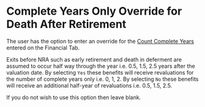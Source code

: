 # Complete Years Only Override for Death After Retirement

The user has the option to enter an override for the [Count Complete
Years](deferreds_basis+revyrs.md) entered on the Financial Tab.

Exits before NRA such as early retirement and death in deferment are
assumed to occur half way through the year i.e. 0.5, 1.5, 2.5 years after
the valuation date. By selecting `Yes` these benefits will receive
revaluations for the number of complete years only i.e. 0, 1, 2. By
selecting `No` these benefits will receive an additional half-year of
revaluations i.e. 0.5, 1.5, 2.5.

If you do not wish to use this option then leave blank.

